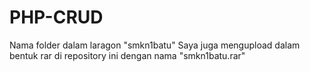 # PHP-CRUD
Nama folder dalam laragon "smkn1batu"
Saya juga mengupload dalam bentuk rar di repository ini dengan nama "smkn1batu.rar"
